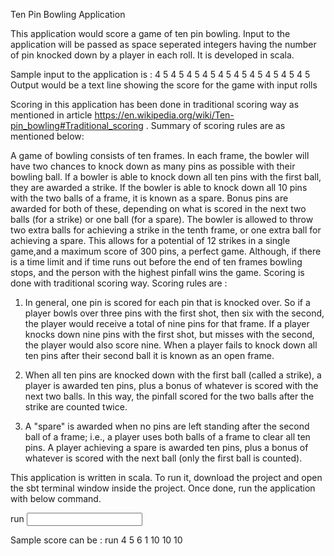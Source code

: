 Ten Pin Bowling Application

This application would score a game of ten pin bowling. Input to the application will be passed as space seperated integers having the number
 of pin knocked down by a player in each roll. It is developed in scala.

Sample input to the application is : 4 5 4 5 4 5 4 5 4 5 4 5 4 5 4 5 4 5 4 5
Output would be a text line showing the score for the game with input rolls

Scoring in this application has been done in traditional scoring way as mentioned in article https://en.wikipedia.org/wiki/Ten-pin_bowling#Traditional_scoring . Summary of scoring rules are as mentioned below:

A game of bowling consists of ten frames. In each frame, the bowler will have two chances to knock down as many pins as possible with their
bowling ball. If a bowler is able to knock down all ten pins with the first ball, they are awarded a strike. If the bowler is able to knock
 down all 10 pins with the two balls of a frame, it is known as a spare. Bonus pins are awarded for both of these, depending on what is
 scored in the next two balls (for a strike) or one ball (for a spare). The bowler is allowed to throw two extra balls for achieving a
 strike in the tenth frame, or one extra ball for achieving a spare. This allows for a potential of 12 strikes in a single game,and a
 maximum score of 300 pins, a perfect game. Although, if there is a time limit and if time runs out before the end of ten frames bowling
 stops, and the person with the highest pinfall wins the game.
 Scoring is done with traditional scoring way. Scoring rules are :
1) In general, one pin is scored for each pin that is knocked over. So if a player bowls over three pins with the first shot, then six
 with the second, the player would receive a total of nine pins for that frame. If a player knocks down nine pins with the first shot,
 but misses with the second, the player would also score nine. When a player fails to knock down all ten pins after their second ball
 it is known as an open frame.
 
2) When all ten pins are knocked down with the first ball (called a strike), a player is awarded ten pins, plus a bonus of whatever
 is scored with the next two balls. In this way, the pinfall scored for the two balls after the strike are counted twice.
 
3) A "spare" is awarded when no pins are left standing after the second ball of a frame; i.e., a player uses both balls of a frame to clear all ten pins. A player achieving a spare is awarded ten pins, plus a bonus of whatever is scored with the next ball (only the first ball is counted).

This application is written in scala. To run it, download the project and open the sbt terminal window inside the project. Once done, run the application with below command.

run <input score>

Sample score can be : run 4 5 6 1 10 10 10

